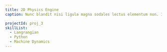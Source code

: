 ```yaml
---
title: 2D Physics Engine
caption: Nunc blandit nisi ligula magna sodales lectus elementum non. Integer id venenatis velit.

projectId: proj_3
skillList:
  - Langrangian
  - Python
  - Machine Dynamics
---
```

